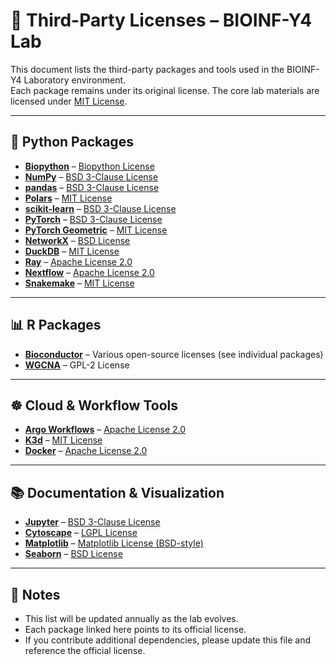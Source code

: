 # 📜 Third-Party Licenses – BIOINF-Y4 Lab

This document lists the third-party packages and tools used in the BIOINF-Y4 Laboratory environment.  
Each package remains under its original license. The core lab materials are licensed under [MIT License](../LICENSE).

---

## 🐍 Python Packages
- **[Biopython](https://biopython.org/)** – [Biopython License](https://biopython.org/DIST/LICENSE)  
- **[NumPy](https://numpy.org/)** – [BSD 3-Clause License](https://numpy.org/doc/stable/license.html)  
- **[pandas](https://pandas.pydata.org/)** – [BSD 3-Clause License](https://github.com/pandas-dev/pandas/blob/main/LICENSE)  
- **[Polars](https://pola.rs/)** – [MIT License](https://github.com/pola-rs/polars/blob/main/LICENSE)  
- **[scikit-learn](https://scikit-learn.org/)** – [BSD 3-Clause License](https://github.com/scikit-learn/scikit-learn/blob/main/COPYING)  
- **[PyTorch](https://pytorch.org/)** – [BSD 3-Clause License](https://github.com/pytorch/pytorch/blob/main/LICENSE)  
- **[PyTorch Geometric](https://pytorch-geometric.readthedocs.io/)** – [MIT License](https://github.com/pyg-team/pytorch_geometric/blob/master/LICENSE)  
- **[NetworkX](https://networkx.org/)** – [BSD License](https://github.com/networkx/networkx/blob/main/LICENSE)  
- **[DuckDB](https://duckdb.org/)** – [MIT License](https://github.com/duckdb/duckdb/blob/master/LICENSE)  
- **[Ray](https://www.ray.io/)** – [Apache License 2.0](https://github.com/ray-project/ray/blob/master/LICENSE)  
- **[Nextflow](https://www.nextflow.io/)** – [Apache License 2.0](https://github.com/nextflow-io/nextflow/blob/master/LICENSE)  
- **[Snakemake](https://snakemake.github.io/)** – [MIT License](https://github.com/snakemake/snakemake/blob/main/LICENSE)  

---

## 📊 R Packages
- **[Bioconductor](https://www.bioconductor.org/)** – Various open-source licenses (see individual packages)  
- **[WGCNA](https://horvath.genetics.ucla.edu/html/CoexpressionNetwork/Rpackages/WGCNA/)** – GPL-2 License  

---

## ☸️ Cloud & Workflow Tools
- **[Argo Workflows](https://argoproj.github.io/)** – [Apache License 2.0](https://github.com/argoproj/argo-workflows/blob/master/LICENSE)  
- **[K3d](https://k3d.io/)** – [MIT License](https://github.com/k3d-io/k3d/blob/main/LICENSE)  
- **[Docker](https://www.docker.com/)** – [Apache License 2.0](https://github.com/moby/moby/blob/master/LICENSE)  

---

## 📚 Documentation & Visualization
- **[Jupyter](https://jupyter.org/)** – [BSD 3-Clause License](https://github.com/jupyter/notebook/blob/main/LICENSE)  
- **[Cytoscape](https://cytoscape.org/)** – [LGPL License](https://github.com/cytoscape/cytoscape/blob/develop/LICENSE)  
- **[Matplotlib](https://matplotlib.org/)** – [Matplotlib License (BSD-style)](https://matplotlib.org/stable/users/project/license.html)  
- **[Seaborn](https://seaborn.pydata.org/)** – [BSD License](https://github.com/mwaskom/seaborn/blob/master/LICENSE)  

---

## 🔐 Notes
- This list will be updated annually as the lab evolves.  
- Each package linked here points to its official license.  
- If you contribute additional dependencies, please update this file and reference the official license.  
